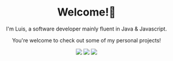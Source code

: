 <div align="center" markdown="1">

# Welcome!🦦
I'm Luis, a software developer mainly fluent in Java & Javascript.

You're welcome to check out some of my personal projects!

<!-- ![Luis' GitHub stats](https://github-readme-stats.vercel.app/api?username=luisboto&count_private=true&hide=contribs&show_icons=true&theme=swift) -->
![](https://github-profile-summary-cards.vercel.app/api/cards/profile-details?username=luisboto&theme=github) 
![](http://github-profile-summary-cards.vercel.app/api/cards/stats?username=luisboto&theme=github) ![](https://github-profile-summary-cards.vercel.app/api/cards/most-commit-language?username=luisboto&theme=github)
<!-- ![](./profile-3d-contrib/profile-south-season-animate.svg) -->

